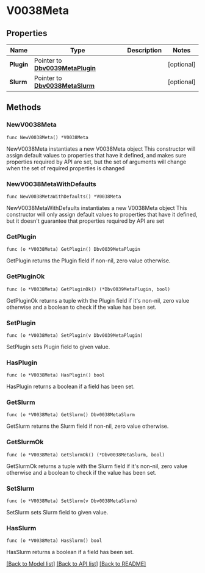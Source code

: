 # V0038Meta

## Properties

Name | Type | Description | Notes
------------ | ------------- | ------------- | -------------
**Plugin** | Pointer to [**Dbv0039MetaPlugin**](Dbv0039MetaPlugin.md) |  | [optional] 
**Slurm** | Pointer to [**Dbv0038MetaSlurm**](Dbv0038MetaSlurm.md) |  | [optional] 

## Methods

### NewV0038Meta

`func NewV0038Meta() *V0038Meta`

NewV0038Meta instantiates a new V0038Meta object
This constructor will assign default values to properties that have it defined,
and makes sure properties required by API are set, but the set of arguments
will change when the set of required properties is changed

### NewV0038MetaWithDefaults

`func NewV0038MetaWithDefaults() *V0038Meta`

NewV0038MetaWithDefaults instantiates a new V0038Meta object
This constructor will only assign default values to properties that have it defined,
but it doesn't guarantee that properties required by API are set

### GetPlugin

`func (o *V0038Meta) GetPlugin() Dbv0039MetaPlugin`

GetPlugin returns the Plugin field if non-nil, zero value otherwise.

### GetPluginOk

`func (o *V0038Meta) GetPluginOk() (*Dbv0039MetaPlugin, bool)`

GetPluginOk returns a tuple with the Plugin field if it's non-nil, zero value otherwise
and a boolean to check if the value has been set.

### SetPlugin

`func (o *V0038Meta) SetPlugin(v Dbv0039MetaPlugin)`

SetPlugin sets Plugin field to given value.

### HasPlugin

`func (o *V0038Meta) HasPlugin() bool`

HasPlugin returns a boolean if a field has been set.

### GetSlurm

`func (o *V0038Meta) GetSlurm() Dbv0038MetaSlurm`

GetSlurm returns the Slurm field if non-nil, zero value otherwise.

### GetSlurmOk

`func (o *V0038Meta) GetSlurmOk() (*Dbv0038MetaSlurm, bool)`

GetSlurmOk returns a tuple with the Slurm field if it's non-nil, zero value otherwise
and a boolean to check if the value has been set.

### SetSlurm

`func (o *V0038Meta) SetSlurm(v Dbv0038MetaSlurm)`

SetSlurm sets Slurm field to given value.

### HasSlurm

`func (o *V0038Meta) HasSlurm() bool`

HasSlurm returns a boolean if a field has been set.


[[Back to Model list]](../README.md#documentation-for-models) [[Back to API list]](../README.md#documentation-for-api-endpoints) [[Back to README]](../README.md)


